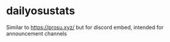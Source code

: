 # dailyosustats
Similar to https://prosu.xyz/ but for discord embed, intended for announcement channels
